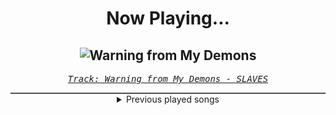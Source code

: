 <div align="center"> 
<h1>Now Playing...</h1>

![Warning from My Demons](https://i.scdn.co/image/ab67616d00001e0225d9c3799537cbf06ab5d88b)
--
_<samp><a href="https://open.spotify.com/track/1fdCcqDO4fyM1MOU0AsDc1">Track: Warning from My Demons - SLAVES</a></samp>_

<div style="border: 1px #4B5054 solid"></div>
<details>
  <summary>
    Previous played songs
  </summary>
  <table>
    <thead>
      <tr>
        <th>
          Artist
        </th>
        <th>
          Song
        </th>
        <th>
          Link
        </th>
      </tr>
    </thead>
    <tbody>
      <tr><td>SLAVES</td><td>Warning from My Demons</td><td><a href="https://open.spotify.com/track/1fdCcqDO4fyM1MOU0AsDc1">https://open.spotify.com/track/1fdCcqDO4fyM1MOU0AsDc1</a></td></tr><tr><td>SLAVES</td><td>Back to the Roots</td><td><a href="https://open.spotify.com/track/2gTygl2t0JlL3ydJn7tLMu">https://open.spotify.com/track/2gTygl2t0JlL3ydJn7tLMu</a></td></tr><tr><td>Shrezzers</td><td>Libertad</td><td><a href="https://open.spotify.com/track/6pN7oIBqdOQC75vtZwUrxs">https://open.spotify.com/track/6pN7oIBqdOQC75vtZwUrxs</a></td></tr><tr><td>Shrezzers</td><td>Demure</td><td><a href="https://open.spotify.com/track/7uxuVLcz0t93lWJ70MuqQ7">https://open.spotify.com/track/7uxuVLcz0t93lWJ70MuqQ7</a></td></tr><tr><td>Our Promise</td><td>Losing You</td><td><a href="https://open.spotify.com/track/1if0Z6htYQenIrHO23yl28">https://open.spotify.com/track/1if0Z6htYQenIrHO23yl28</a></td></tr><tr><td>Resolve</td><td>Forever Yours</td><td><a href="https://open.spotify.com/track/7e7meNa1AtJ1PGntydHkaZ">https://open.spotify.com/track/7e7meNa1AtJ1PGntydHkaZ</a></td></tr><tr><td>Our Promise</td><td>Evoke</td><td><a href="https://open.spotify.com/track/7bUtuF3qbiDkjWbQOOsBvz">https://open.spotify.com/track/7bUtuF3qbiDkjWbQOOsBvz</a></td></tr><tr><td>Shrezzers</td><td>Gambit</td><td><a href="https://open.spotify.com/track/2Km70UGN8DOqK1sxAv4MrV">https://open.spotify.com/track/2Km70UGN8DOqK1sxAv4MrV</a></td></tr><tr><td>Shrezzers</td><td>p7ay3rS</td><td><a href="https://open.spotify.com/track/1Ntxonqf8Z9jAfBaNVdqB8">https://open.spotify.com/track/1Ntxonqf8Z9jAfBaNVdqB8</a></td></tr><tr><td>Dayseeker</td><td>Pale Moonlight</td><td><a href="https://open.spotify.com/track/1IQA1li1Io3D5WY6RNekD6">https://open.spotify.com/track/1IQA1li1Io3D5WY6RNekD6</a></td></tr><tr><td>Versus Me</td><td>Flatline</td><td><a href="https://open.spotify.com/track/3AcWF9Gp08bMP425zyRdzW">https://open.spotify.com/track/3AcWF9Gp08bMP425zyRdzW</a></td></tr><tr><td>Bad Omens</td><td>If I'm There</td><td><a href="https://open.spotify.com/track/544hqGcWclPEX5jZLSXjgX">https://open.spotify.com/track/544hqGcWclPEX5jZLSXjgX</a></td></tr><tr><td>ALESTI</td><td>Intoxicated</td><td><a href="https://open.spotify.com/track/6KHeDBooGJzetzvqvttq24">https://open.spotify.com/track/6KHeDBooGJzetzvqvttq24</a></td></tr><tr><td>FLOYA</td><td>Weaver</td><td><a href="https://open.spotify.com/track/14ptTi2Dn26egW2HCKfefW">https://open.spotify.com/track/14ptTi2Dn26egW2HCKfefW</a></td></tr><tr><td>Dayseeker</td><td>Crash And Burn</td><td><a href="https://open.spotify.com/track/5ov2jEVED7JAclMiUvQiFO">https://open.spotify.com/track/5ov2jEVED7JAclMiUvQiFO</a></td></tr><tr><td>Wind Walkers</td><td>Dead Talk</td><td><a href="https://open.spotify.com/track/2LHEmAUf9ybEC7x3670sXh">https://open.spotify.com/track/2LHEmAUf9ybEC7x3670sXh</a></td></tr><tr><td>Our Promise</td><td>Renegades</td><td><a href="https://open.spotify.com/track/0tm8cNgXGRRwPur5q8qdUg">https://open.spotify.com/track/0tm8cNgXGRRwPur5q8qdUg</a></td></tr><tr><td>Resolve</td><td>Sing Me to Sleep</td><td><a href="https://open.spotify.com/track/0BAPYJZagAxfOLn7mARCIz">https://open.spotify.com/track/0BAPYJZagAxfOLn7mARCIz</a></td></tr><tr><td>ALESTI</td><td>Flawed Design</td><td><a href="https://open.spotify.com/track/5qUWzZJsBIdVtDdWwcZFPp">https://open.spotify.com/track/5qUWzZJsBIdVtDdWwcZFPp</a></td></tr><tr><td>Nerv</td><td>Low</td><td><a href="https://open.spotify.com/track/3zhC8YWWtSNkFFzO43EniB">https://open.spotify.com/track/3zhC8YWWtSNkFFzO43EniB</a></td></tr>
    </tbody>
  </table>
</details>

</div>
